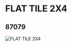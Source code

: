 # FLAT TILE 2X4
## 87079
![FLAT TILE 2X4](https://lc-www-live-s.legocdn.com/media/bricks/5/2/4560178.jpg)